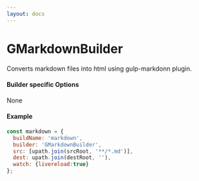 ```yaml
---
layout: docs
---
```


# GMarkdownBuilder
Converts markdown files into html using gulp-markdonn plugin.

#### Builder specific Options
None

#### Example
```javascript
const markdown = {
  buildName: 'markdown',
  builder: 'GMarkdownBuilder',
  src: [upath.join(srcRoot, '**/*.md')],
  dest: upath.join(destRoot, ''),
  watch: {livereload:true}
};
```